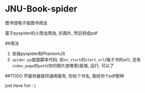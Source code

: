 # JNU-Book-spider
图书馆电子版图书爬虫

基于pyspider的小爬虫爬虫, 扒图片, 然后转成pdf

##用法
1. 安装pyspider和PhantomJS
2. `spider.py`就是脚本代码, 给`on_start`的`start_url`(电子书的url), 还有`index_page`的`path`(你的图片放哪里)赋值, 运行, 可以了

##TODO
开服务器提供通用服务, 你给个书名, 我给你个pdf那种


just have fun : )
